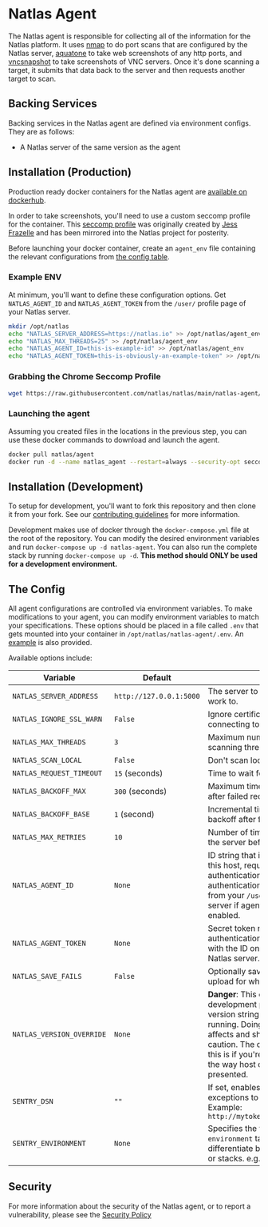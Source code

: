 # Natlas Agent

The Natlas agent is responsible for collecting all of the information for the Natlas platform. It uses [nmap](https://nmap.org) to do port scans that are configured by the Natlas server, [aquatone](https://github.com/michenriksen/aquatone) to take web screenshots of any http ports, and [vncsnapshot](http://vncsnapshot.sourceforge.net/) to take screenshots of VNC servers. Once it's done scanning a target, it submits that data back to the server and then requests another target to scan.

## Backing Services

Backing services in the Natlas agent are defined via environment configs. They are as follows:

* A Natlas server of the same version as the agent

## Installation (Production)

Production ready docker containers for the Natlas agent are [available on dockerhub](https://hub.docker.com/r/natlas/agent).

In order to take screenshots, you'll need to use a custom seccomp profile for the container. This [seccomp profile](https://github.com/jessfraz/dotfiles/blob/master/etc/docker/seccomp/chrome.json) was originally created by [Jess Frazelle](https://github.com/jessfraz) and has been mirrored into the Natlas project for posterity.

Before launching your docker container, create an `agent_env` file containing the relevant configurations from [the config table](#the-config).

### Example ENV

At minimum, you'll want to define these configuration options. Get `NATLAS_AGENT_ID` and `NATLAS_AGENT_TOKEN` from the `/user/` profile page of your Natlas server.

```bash
mkdir /opt/natlas
echo "NATLAS_SERVER_ADDRESS=https://natlas.io" >> /opt/natlas/agent_env
echo "NATLAS_MAX_THREADS=25" >> /opt/natlas/agent_env
echo "NATLAS_AGENT_ID=this-is-example-id" >> /opt/natlas/agent_env
echo "NATLAS_AGENT_TOKEN=this-is-obviously-an-example-token" >> /opt/natlas/agent_env
```

### Grabbing the Chrome Seccomp Profile

```bash
wget https://raw.githubusercontent.com/natlas/natlas/main/natlas-agent/chrome.json -O /opt/natlas/chrome.json
```

### Launching the agent

Assuming you created files in the locations in the previous step, you can use these docker commands to download and launch the agent.

```bash
docker pull natlas/agent
docker run -d --name natlas_agent --restart=always --security-opt seccomp=/opt/natlas/chrome.json --cap-add=NET_ADMIN -v /opt/natlas/agent_env:/opt/natlas/natlas-agent/.env natlas/agent
```

## Installation (Development)

To setup for development, you'll want to fork this repository and then clone it from your fork. See our [contributing guidelines](/CONTRIBUTING.md) for more information.

Development makes use of docker through the `docker-compose.yml` file at the root of the repository. You can modify the desired environment variables and run `docker-compose up -d natlas-agent`. You can also run the complete stack by running ` docker-compose up -d `. **This method should ONLY be used for a development environment.**

## The Config

All agent configurations are controlled via environment variables. To make modifications to your agent, you can modify environment variables to match your specifications. These options should be placed in a file called `.env` that gets mounted into your container in `/opt/natlas/natlas-agent/.env`. An [example](#example-ENV) is also provided.

Available options include:

| Variable | Default | Explanation |
|---|---|---|
| `NATLAS_SERVER_ADDRESS` | `http://127.0.0.1:5000` | The server to get work from and submit work to. |
| `NATLAS_IGNORE_SSL_WARN` | `False` | Ignore certificate errors when connecting to `NATLAS_SERVER_ADDRESS` |
| `NATLAS_MAX_THREADS` | `3` | Maximum number of concurrent scanning threads
| `NATLAS_SCAN_LOCAL` | `False` | Don't scan local addresses
| `NATLAS_REQUEST_TIMEOUT` | `15` (seconds) | Time to wait for the server to respond
| `NATLAS_BACKOFF_MAX` | `300` (seconds) | Maximum time for exponential backoff after failed requests
| `NATLAS_BACKOFF_BASE` | `1` (second) | Incremental time for exponential backoff after failed requests
| `NATLAS_MAX_RETRIES` | `10` | Number of times to retry a request to the server before giving up
| `NATLAS_AGENT_ID` | `None` | ID string that identifies scans made by this host, required for agent authentication, optional if agent authentication is not required. Get this from your `/user/` page on the Natlas server if agent authentication is enabled.
| `NATLAS_AGENT_TOKEN` | `None` | Secret token needed when agent authentication is required. Generate this with the ID on the `/user/` page on the Natlas server.
| `NATLAS_SAVE_FAILS` | `False` | Optionally save scan data that fails to upload for whatever reason.
| `NATLAS_VERSION_OVERRIDE` | `None` | **Danger**: This can be optionally set for development purposes to override the version string that natlas thinks it's running. Doing this can have adverse affects and should only be done with caution. The only reason to really do this is if you're developing changes to the way host data is stored and presented.
| `SENTRY_DSN` | `""` | If set, enables automatic reporting of all exceptions to a [Sentry.io instance](https://sentry.io/). Example: `http://mytoken@mysentry.example.com/1` |
| `SENTRY_ENVIRONMENT` | `None` | Specifies the value to provided for the `environment` tag in Sentry. Use it to differentiate between different stages or stacks. e.g. `Beta` or `Prod` |

## Security

For more information about the security of the Natlas agent, or to report a vulnerability, please see the [Security Policy](/SECURITY.md)
